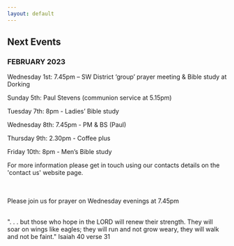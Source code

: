 ```yaml
---
layout: default
---
```


## **Next Events**

### **FEBRUARY 2023**

Wednesday 1st: 7.45pm – SW District ‘group’ prayer meeting & Bible study at Dorking 

Sunday 5th: Paul Stevens (communion service at 5.15pm)

Tuesday 7th: 8pm - Ladies’ Bible study 

Wednesday 8th: 7.45pm - PM & BS (Paul)

Thursday 9th: 2.30pm - Coffee plus

Friday 10th: 8pm - Men’s Bible study




For more information please get in touch using our contacts details on the 'contact us' website page.

<br/>
<br/>
Please join us for prayer on Wednesday evenings at 7.45pm
<br/>
<br/>


". . . but those who hope in the LORD will renew their strength.
        They will soar on wings like eagles;
         they will run and not grow weary, they will walk and not be faint."
                                                           Isaiah 40 verse 31

